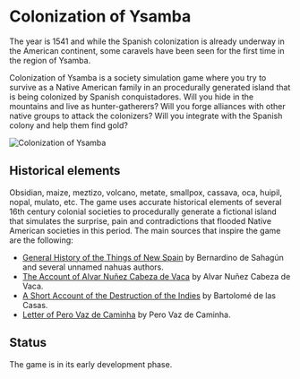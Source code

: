 # Colonization of Ysamba

The year is 1541 and while the Spanish colonization is already underway in the American continent, some caravels have been seen for the first time in the region of Ysamba.

Colonization of Ysamba is a society simulation game where you try to survive as a Native American family in an procedurally generated island that is being colonized by Spanish conquistadores. Will you hide in the mountains and live as hunter-gatherers? Will you forge alliances with other native groups to attack the colonizers? Will you integrate with the Spanish colony and help them find gold?

![Colonization of Ysamba](public/ysamba.png)

## Historical elements

Obsidian, maize, meztizo, volcano, metate, smallpox, cassava, oca, huipil, nopal, mulato, etc. The game uses accurate historical elements of several 16th century colonial societies to procedurally generate a fictional island that simulates the surprise, pain and contradictions that flooded Native American societies in this period. The main sources that inspire the game are the following:

- [General History of the Things of New Spain](https://en.wikipedia.org/wiki/Florentine_Codex) by Bernardino de Sahagún and several unnamed nahuas authors.
- [The Account of Alvar Nuñez Cabeza de Vaca](https://en.wikipedia.org/wiki/%C3%81lvar_N%C3%BA%C3%B1ez_Cabeza_de_Vaca#La_relaci%C3%B3n_de_%C3%81lvar_N%C3%BA%C3%B1ez_Cabeza_de_Vaca) by Alvar Nuñez Cabeza de Vaca.
- [A Short Account of the Destruction of the Indies](https://en.wikipedia.org/wiki/A_Short_Account_of_the_Destruction_of_the_Indies) by Bartolomé de las Casas.
- [Letter of Pero Vaz de Caminha](https://en.wikipedia.org/wiki/Letter_of_Pero_Vaz_de_Caminha) by Pero Vaz de Caminha.

## Status

The game is in its early development phase.

